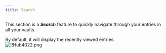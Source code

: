 ```yaml
---
title: Search
---
```

This section is a ***Search*** feature to quickly navigate through your entries in all your vaults.  

By default, it will display the recently viewed entries.  
![!!Hub4022.png](/img/en/hub/Hub4022.png) 

